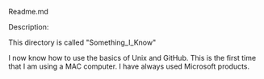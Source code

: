 Readme.md

Description:

This directory is called "Something_I_Know"

I now know how to use the basics of Unix and GitHub. This is the first 
time that I am using a MAC computer.  I have always used Microsoft 
products.
